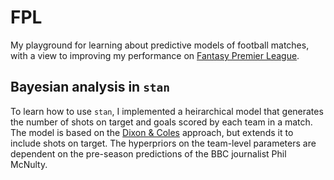 # FPL 

My playground for learning about predictive models of football matches, with a 
view to improving my performance on [Fantasy Premier League](https://fantasy.premierleague.com/). 

## Bayesian analysis in `stan`

To learn how to use `stan`, I implemented a heirarchical model that generates the number of shots on target and goals scored by each team in a match. 
The model is based on the [Dixon & Coles](http://www.math.ku.dk/~rolf/teaching/thesis/DixonColes.pdf) approach, but extends it to include shots on target.
The hyperpriors on the team-level parameters are dependent on the pre-season predictions of the BBC journalist Phil McNulty.
